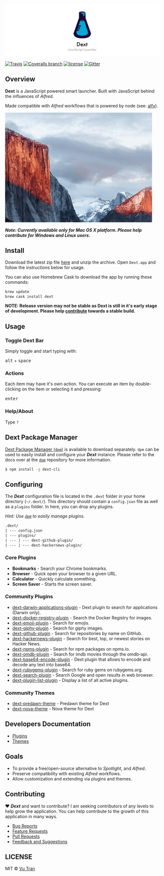 ![](./resources/banner.png?raw=true)

[![Travis](https://img.shields.io/travis/vutran/dext/develop.svg?maxAge=2592000&style=flat-square)](https://travis-ci.org/vutran/dext) [![Coveralls branch](https://img.shields.io/coveralls/vutran/dext/develop.svg?maxAge=2592000&style=flat-square)](https://coveralls.io/github/vutran/dext) [![license](https://img.shields.io/github/license/vutran/dext.svg?maxAge=2592000&style=flat-square)](LICENSE) [![Gitter](https://img.shields.io/gitter/room/nwjs/nw.js.svg?style=flat-square)](https://gitter.im/dext-app/Lobby)

## Overview

**Dext** is a JavaScript powered smart launcher. Built with JavaScript behind the influences of *Alfred*.

Made compatible with *Alfred* workflows that is powered by node (see: [alfy](https://github.com/sindresorhus/alfy)).

![](screenshot.gif?raw=true)

***Note: Currently available only for Mac OS X platform. Please help contribute for Windows and Linux users.***

## Install


Download the latest zip file [here](https://github.com/vutran/dext/releases/) and unzip the archive. Open `Dext.app` and follow the instructions below for usage.

You can also use Homebrew Cask to download the app by running these commands:
```
brew update
brew cask install dext
```

**NOTE: Release version may not be stable as Dext is still in it's early stage of development. Please help [contribute](CONTRIBUTING.md) towards a stable build.**

## Usage

### Toggle Dext Bar

Simply toggle and start typing with:

<kbd>alt</kbd> + <kbd>space</kbd>

### Actions

Each item may have it's own action. You can execute an item by double-clicking on the item or selecting it and pressing:

<kbd>enter</kbd>

### Help/About

Type `?`

## Dext Package Manager

[Dext Package Manager (`dpm`)](https://github.com/vutran/dext-cli) is available to download separately. `dpm` can be used to easily install and configure your ***Dext*** instance. Please refer to the docs over at the [`dpm`](https://github.com/vutran/dext-cli) repository for more information.

```bash
$ npm install -g dext-cli
```

## Configuring

The ***Dext*** configuration file is located in the `.dext` folder in your home directory (`~/.dext/`). This directory should contain a `config.json` file as well as a `plugins` folder. In here, you can drop any plugins.

*Hint: Use [`dpm`](https://github.com/vutran/dext-cli) to easily manage plugins.*

```
.dext/
| --- config.json
| --- plugins/
| --- | --- dext-github-plugin/
| --- | --- dext-hackernews-plugin/
```

### Core Plugins

- **Bookmarks** - Search your Chrome bookmarks.
- **Browser** - Quick open your browser to a given URL.
- **Calculator** - Quickly calculate something.
- **Screen Saver** - Starts the screen saver.

### Community Plugins

- [dext-darwin-applications-plugin](https://github.com/vutran/dext-darwin-applications-plugin) - Dext plugin to search for applications (Darwin only).
- [dext-docker-registry-plugin](https://github.com/vutran/dext-docker-registry-plugin) - Search the Docker Registry for images.
- [dext-emoji-plugin](https://github.com/vutran/dext-emoji-plugin) - Search for emojis.
- [dext-giphy-plugin](https://github.com/adnasa/dext-giphy-plugin) - Search for giphy images.
- [dext-github-plugin](https://github.com/vutran/dext-github-plugin) - Search for repositories by name on GitHub.
- [dext-hackernews-plugin](https://github.com/vutran/dext-hackernews-plugin) - Search for best, top, or newest stories on Hacker News.
- [dext-npms-plugin](https://github.com/hypebeast/dext-npms-plugin) - Search for npm packages on npms.io.
- [dext-omdb-plugin](https://github.com/adnasa/dext-omdb-plugin) - Search for imdb movies through the omdb-api.
- [dext-base64-encode-plugin](https://github.com/brpaz/dext-base64-encode-plugin) - Dext plugin that allows to encode and decode any text into base64.
- [dext-rubygems-plugin](https://github.com/akz92/dext-rubygems-plugin) - Search for ruby gems on rubygems.org.
- [dext-search-plugin](https://github.com/justinpchang/dext-search-plugin) - Search Google and open results in web browser.
- [dext-plugin-list-plugin](https://github.com/justinpchang/dext-plugin-list-plugin) - Display a list of all active plugins.

### Community Themes
- [dext-predawn-theme](https://github.com/adnasa/dext-predawn-theme) - Predawn theme for Dext
- [dext-nova-theme](https://github.com/vutran/dext-nova-theme) - Nova theme for Dext

## Developers Documentation

- [Plugins](docs/PLUGINS.md)
- [Themes](docs/THEMES.md)

## Goals

- To provide a free/open-source alternative to *Spotlight*, and *Alfred*.
- Preserve compatibility with existing *Alfred* workflows.
- Allow customization and extending via plugins and themes.

## Contributing

♥ ***Dext*** and want to contribute? I am seeking contributors of any levels to help grow the application. You can help contribute to the growth of this application in many ways.

- [Bug Reports](CONTRIBUTING.md#bug-reports)
- [Feature Requests](CONTRIBUTING.md#feature-requests)
- [Pull Requests](CONTRIBUTING.md#pull-requests)
- [Feedback and Suggestions](CONTRIBUTING.md#feedback-and-suggestions)

## LICENSE

MIT © [Vu Tran](https://github.com/vutran/)
